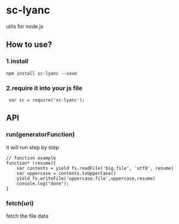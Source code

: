 # sc-lyanc
utils for node.js

## How to use?
### 1.install
```
npm install sc-lyanc --save

```
### 2.require it into your js file
```
 var sc = require('sc-lyanc');

```
## API
### run(generatorFunction)
it will run step by step
```
// function example
function* (resume){
	var contents = yield fs.readFile('big.file', 'utf8', resume)
	var uppercase = contents.toUpperCase()
	yield fs.writeFile('uppercase.file',uppercase,resume)
	console.log("done");
}
```
### fetch(uri)
fetch the file data